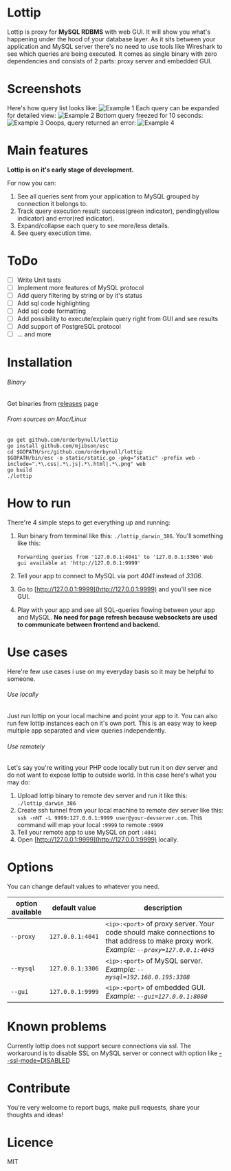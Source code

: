 # Lottip

Lottip is proxy for **MySQL RDBMS** with web GUI. It will show you what's happening under the hood of your database layer.
As it sits between your application and MySQL server there's no need to use tools like Wireshark to see which queries are being executed.
It comes as single binary with zero dependencies and consists of 2 parts: proxy server and embedded GUI.

# Screenshots
Here's how query list looks like:
![Example 1](https://raw.githubusercontent.com/orderbynull/lottip/master/shots/1.png)
Each query can be expanded for detailed view:
![Example 2](https://raw.githubusercontent.com/orderbynull/lottip/master/shots/2.png)
Bottom query freezed for 10 seconds:
![Example 3](https://raw.githubusercontent.com/orderbynull/lottip/master/shots/3.png)
Ooops, query returned an error:
![Example 4](https://raw.githubusercontent.com/orderbynull/lottip/master/shots/4.png)

# Main features
**Lottip is on it's early stage of development.**

For now you can:
1. See all queries sent from your application to MySQL grouped by connection it belongs to.
2. Track query execution result: success(green indicator), pending(yellow indicator) and error(red indicator).
3. Expand/collapse each query to see more/less details.
4. See query execution time.

# ToDo
- [ ] Write Unit tests
- [ ] Implement more features of MySQL protocol
- [ ] Add query filtering by string or by it's status
- [ ] Add sql code highlighting
- [ ] Add sql code formatting
- [ ] Add possibility to execute/explain query right from GUI and see results
- [ ] Add support of PostgreSQL protocol 
- [ ] ... and more

# Installation
###### Binary
Get binaries from [releases](https://github.com/orderbynull/lottip/releases) page

###### From sources on Mac/Linux
    go get github.com/orderbynull/lottip
    go install github.com/mjibson/esc
    cd $GOPATH/src/github.com/orderbynull/lottip
    $GOPATH/bin/esc -o static/static.go -pkg="static" -prefix web -include=".*\.css|.*\.js|.*\.html|.*\.png" web
    go build
    ./lottip
    
# How to run
There're 4 simple steps to get everything up and running:
1. Run binary from terminal like this: `./lottip_darwin_386`.
You'll something like this:

    `Forwarding queries from '127.0.0.1:4041' to '127.0.0.1:3306'`
    `Web gui available at 'http://127.0.0.1:9999'`
     
2. Tell your app to connect to MySQL via port *4041* instead of *3306*.
3. Go to [http://127.0.0.1:9999](http://127.0.0.1:9999) and you'll see nice GUI.
4. Play with your app and see all SQL-queries flowing between your app and MySQL. 
**No need for page refresh because websockets are used to communicate between frontend and backend.**

# Use cases
Here're few use cases i use on my everyday basis so it may be helpful to someone.

###### Use locally
Just run lottip on your local machine and point your app to it.
You can also run few lottip instances each on it's own port. 
This is an easy way to keep multiple app separated and view queries independently.

###### Use remotely
Let's say you're writing your PHP code locally but run it on dev server and do not want to expose lottip to outside world.
In this case here's what you may do:
1. Upload lottip binary to remote dev server and run it like this: `./lottip_darwin_386`
2. Create ssh tunnel from your local machine to remote dev server like this: `ssh -nNT -L 9999:127.0.0.1:9999 user@your-devserver.com`.
   This command will map your local `:9999` to remote `:9999`
3. Tell your remote app to use MySQL on port `:4041`
4. Open [http://127.0.0.1:9999](http://127.0.0.1:9999) locally.

# Options

You can change default values to whatever you need.

| option available       |  default value  | description                                                                                                          
| ---------------------- |-----------------|-------------------------------------------------------------------------------------------------  
| `--proxy`              | `127.0.0.1:4041`|`<ip>:<port>` of proxy server. Your code should make connections to that address to make proxy work. *Example: `--proxy=127.0.0.1:4045`*        
| `--mysql`              | `127.0.0.1:3306`|`<ip>:<port>` of MySQL server. *Example: `--mysql=192.168.0.195:3308`*
| `--gui`                | `127.0.0.1:9999`|`<ip>:<port>` of embedded GUI. *Example: `--gui=127.0.0.1:8080`*

# Known problems
Currently lottip does not support secure connections via ssl. The workaround is to disable SSL on MySQL server or connect with option like [--ssl-mode=DISABLED](https://dev.mysql.com/doc/refman/5.7/en/secure-connection-options.html#option_general_ssl-mode)

# Contribute
You're very welcome to report bugs, make pull requests, share your thoughts and ideas!

# Licence
MIT
